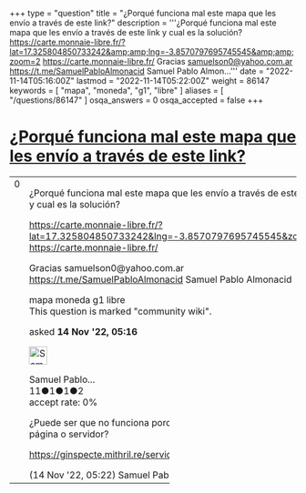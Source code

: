 +++
type = "question"
title = "¿Porqué funciona mal este mapa que les envío a través de este link?"
description = '''¿Porqué funciona mal este mapa que les envío a través de este link y cual es la solución? https://carte.monnaie-libre.fr/?lat=17.325804850733242&amp;amp;lng=-3.8570797695745545&amp;amp;zoom=2 https://carte.monnaie-libre.fr/ Gracias samuelson0@yahoo.com.ar https://t.me/SamuelPabloAlmonacid Samuel Pablo Almon...'''
date = "2022-11-14T05:16:00Z"
lastmod = "2022-11-14T05:22:00Z"
weight = 86147
keywords = [ "mapa", "moneda", "g1", "libre" ]
aliases = [ "/questions/86147" ]
osqa_answers = 0
osqa_accepted = false
+++

<div class="headNormal">

# [¿Porqué funciona mal este mapa que les envío a través de este link?](/questions/86147/porque-funciona-mal-este-mapa-que-les-envio-a-traves-de-este-link)

</div>

<div id="main-body">

<div id="askform">

<table id="question-table" style="width:100%;">
<colgroup>
<col style="width: 50%" />
<col style="width: 50%" />
</colgroup>
<tbody>
<tr>
<td style="width: 30px; vertical-align: top"><div class="vote-buttons">
<span id="post-86147-upvote" class="ajax-command post-vote up" rel="nofollow" title="I like this post (click again to cancel)"> </span>
<div id="post-86147-score" class="post-score" title="current number of votes">
0
</div>
<span id="post-86147-downvote" class="ajax-command post-vote down" rel="nofollow" title="I dont like this post (click again to cancel)"> </span> <span id="favorite-mark" class="ajax-command favorite-mark" rel="nofollow" title="mark/unmark this question as favorite (click again to cancel)"> </span>
<div id="favorite-count" class="favorite-count">
&#10;</div>
</div></td>
<td><div id="item-right">
<div class="question-body">
<p>¿Porqué funciona mal este mapa que les envío a través de este link y cual es la solución?</p>
<p><a href="https://carte.monnaie-libre.fr/?lat=17.325804850733242&amp;lng=-3.8570797695745545&amp;zoom=2">https://carte.monnaie-libre.fr/?lat=17.325804850733242&amp;lng=-3.8570797695745545&amp;zoom=2</a> <a href="https://carte.monnaie-libre.fr/">https://carte.monnaie-libre.fr/</a></p>
<p>Gracias samuelson0@yahoo.com.ar <a href="https://t.me/SamuelPabloAlmonacid">https://t.me/SamuelPabloAlmonacid</a> Samuel Pablo Almonacid</p>
</div>
<div id="question-tags" class="tags-container tags">
<span class="post-tag tag-link-mapa" rel="tag" title="see questions tagged &#39;mapa&#39;">mapa</span> <span class="post-tag tag-link-moneda" rel="tag" title="see questions tagged &#39;moneda&#39;">moneda</span> <span class="post-tag tag-link-g1" rel="tag" title="see questions tagged &#39;g1&#39;">g1</span> <span class="post-tag tag-link-libre" rel="tag" title="see questions tagged &#39;libre&#39;">libre</span>
</div>
<div id="question-controls" class="post-controls">
<div class="community-wiki">
This question is marked "community wiki".
</div>
</div>
<div class="post-update-info-container">
<div class="post-update-info post-update-info-user">
<p>asked <strong>14 Nov '22, 05:16</strong></p>
<img src="https://secure.gravatar.com/avatar/c5be9eeeac2999ccb34631a12e02fca2?s=32&amp;d=identicon&amp;r=g" class="gravatar" width="32" height="32" alt="Samuel%20Pablo%20Almonacid&#39;s gravatar image" />
<p><span>Samuel Pablo...</span><br />
<span class="score" title="11 reputation points">11</span><span title="1 badges"><span class="badge1">●</span><span class="badgecount">1</span></span><span title="1 badges"><span class="silver">●</span><span class="badgecount">1</span></span><span title="2 badges"><span class="bronze">●</span><span class="badgecount">2</span></span><br />
<span class="accept_rate" title="Rate of the user&#39;s accepted answers">accept rate:</span> <span title="Samuel Pablo Almonacid has no accepted answers">0%</span></p>
</div>
</div>
<div id="comments-container-86147" class="comments-container">
<span id="86148"></span>
<div id="comment-86148" class="comment">
<div id="post-86148-score" class="comment-score">
&#10;</div>
<div class="comment-text">
<p>¿Puede ser que no funciona porqué no está habilitado en esta página o servidor?</p>
<p><a href="https://ginspecte.mithril.re/service_types/7">https://ginspecte.mithril.re/service_types/7</a></p>
</div>
<div id="comment-86148-info" class="comment-info">
<span class="comment-age">(14 Nov '22, 05:22)</span> <span class="comment-user userinfo">Samuel Pablo...</span>
</div>
</div>
</div>
<div id="comment-tools-86147" class="comment-tools">
&#10;</div>
<div class="clear">
&#10;</div>
<div id="comment-86147-form-container" class="comment-form-container">
&#10;</div>
<div class="clear">
&#10;</div>
</div></td>
</tr>
</tbody>
</table>

</div>

</div>

